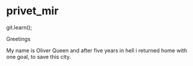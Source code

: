 # privet_mir
git.learn();

Greetings

My name is Oliver Queen and after five years in hell i returned home with one goal, to save this city.

